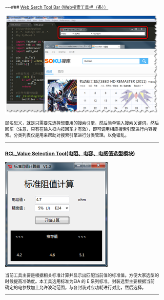 ---### [Web Serch Tool Bar (Web搜索工具栏（条））](https://github.com/ELE-Clouds/WSTB-2016)

![WSTB](https://github.com/ELE-Clouds/WSTB-2016/blob/master/images/wstb-2016.png)

顾名思义，就是只需要先选择想要用的搜索引擎，然后简单输入搜索关键词，然后回车（注意，只有在输入框内按回车才有效），即可调用相应搜索引擎进行内容搜索。分类列表仅是用来帮助对搜索引擎进行分类管理。以免错乱。

---

### [RCL_Value Selection Tool(电阻、电容、电感值选型模块)](https://github.com/ELE-Clouds/CircuitDesignTools/tree/master/RCL_SelectionTool)

![RCL_VST](https://github.com/ELE-Clouds/CircuitDesignTools/blob/master/RCL_SelectionTool/image/EIA_SRV_IMAGE.png?raw=true)

当前工具主要是根据相关标准计算并显示出匹配当前值的标准值，方便大家选型的时候提高准确度。本工具选用标准为EIA 的 E 系列标准。封装选型主要根据当前确定的电参数加上允许波动范围，与各封装对应功耗进行对比，然后选择。 

---
